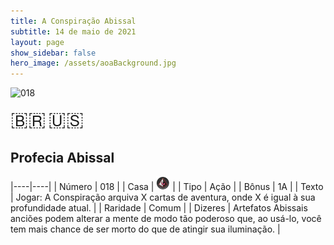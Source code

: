 ```yaml
---
title: A Conspiração Abissal
subtitle: 14 de maio de 2021
layout: page
show_sidebar: false
hero_image: /assets/aoaBackground.jpg
---
```


![018](https://cards-keyforge.s3.eu-north-1.amazonaws.com/media/pt/tac/018.png)

<span title="Português" style="font-size: 32px;cursor: pointer;" onclick="javascript:document.querySelector('img[alt=\'018\']').src=document.querySelector('img[alt=\'018\']').src.replace(/media\/[^/]+/, 'media/pt')">🇧🇷</span>
<span title="English" style="font-size: 32px;cursor: pointer;" onclick="javascript:document.querySelector('img[alt=\'018\']').src=document.querySelector('img[alt=\'018\']').src.replace(/media\/[^/]+/, 'media/en')">🇺🇸</span>

## Profecia Abissal

|----|----|
| Número | 018 |
| Casa | ![Conspiracy](https://raw.githubusercontent.com/cardsofkeyforge/cardsofkeyforge.github.io/master/tac/conspiracy.png "Conspiração") |
| Tipo | Ação |
| Bônus | 1A |
| Texto | Jogar: A Conspiração arquiva X cartas  de aventura, onde X é igual à sua  profundidade atual. |
| Raridade | Comum |
| Dizeres | Artefatos Abissais anciões podem alterar a mente de  modo tão poderoso que, ao usá-lo, você tem mais  chance de ser morto do que de atingir sua iluminação. |
